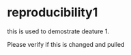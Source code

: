 # reproducibility1

this is used to demostrate deature 1. 

Please verify if this is changed and pulled
